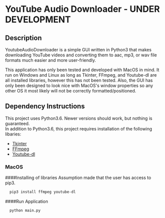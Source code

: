 # YouTube Audio Downloader - UNDER DEVELOPMENT

## Description
YoutubeAudioDownloader is a simple GUI written in Python3 that makes downloading YouTube videos and converting them to aac, mp3, or wav file formats much easier and more user-friendly.

This application has only been tested and developed with MacOS in mind. It <should> run on Windows and Linux as long as Tkinter, FFmpeg, and Youtube-dl are all installed libraries, however this has not been tested. Also, the GUI has only been designed to look nice with MacOS's window properties so any other OS it most likely will not be correctly formatted/positioned.

## Dependency Instructions
This project uses Python3.6. Newer versions should work, but nothing is guaranteed. <br>
In addition to Python3.6, this project requires installation of the following libaries:
 * [Tkinter](https://docs.python.org/3/library/tkinter.html)
 * [FFmpeg](https://ffmpeg.org/)
 * [Youtube-dl](http://ytdl-org.github.io/youtube-dl/)

### MacOS
####Installing of libraries
Assumption made that the user has access to pip3.
```bash
  pip3 install ffmpeg youtube-dl

```
####Run Application
```bash
  python main.py
```
